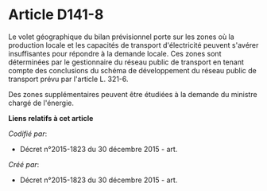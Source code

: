 # Article D141-8

Le volet géographique du bilan prévisionnel porte sur les zones où la production locale et les capacités de transport
d'électricité peuvent s'avérer insuffisantes pour répondre à la demande locale. Ces zones sont déterminées par le
gestionnaire du réseau public de transport en tenant compte des conclusions du schéma de développement du réseau public de
transport prévu par l'article L. 321-6.

Des zones supplémentaires peuvent être étudiées à la demande du ministre chargé de l'énergie.

**Liens relatifs à cet article**

_Codifié par_:

  - Décret n°2015-1823 du 30 décembre 2015 - art.

_Créé par_:

  - Décret n°2015-1823 du 30 décembre 2015 - art.
